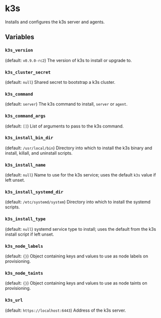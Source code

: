 # k3s

Installs and configures the k3s server and agents.

## Variables

### `k3s_version`

(default: `v0.9.0-rc2`) The version of k3s to install or upgrade to.

### `k3s_cluster_secret`

(default: `null`) Shared secret to bootstrap a k3s cluster.

### `k3s_command`

(default: `server`) The k3s command to install, `server` or `agent`.

### `k3s_command_args`

(default: `[]`) List of arguments to pass to the k3s command.

### `k3s_install_bin_dir`

(default: `/usr/local/bin`) Directory into which to install the k3s binary
and install, killall, and uninstall scripts.

### `k3s_install_name`

(default: `null`) Name to use for the k3s service; uses the default `k3s`
value if left unset.

### `k3s_install_systemd_dir`

(default: `/etc/systemd/system`) Directory into which to install the systemd
scripts.

### `k3s_install_type`

(default: `null`) systemd service type to install; uses the default from the
k3s install script if left unset.

### `k3s_node_labels`

(default: `{}`) Object containing keys and values to use as node labels on
provisioning.

### `k3s_node_taints`

(default: `{}`) Object containing keys and values to use as node taints on
provisioning.

### `k3s_url`

(default: `https://localhost:6443`) Address of the k3s server.
